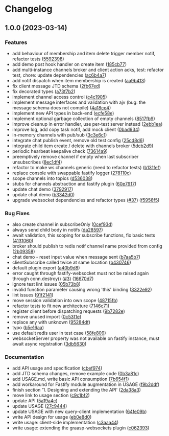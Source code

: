 # Changelog

## 1.0.0 (2023-03-14)


### Features

* add behaviour of membership and item delete trigger member notif, refactor tests ([5592398](https://github.com/graasp/graasp-plugin-websockets/commit/5592398de06a7d6cf9033fc9850c6a8adf21721f))
* add demo post hook handler on create item ([185cb77](https://github.com/graasp/graasp-plugin-websockets/commit/185cb77c6eee1d1d80a5728f55db71821e3a1495))
* add multi-instance channels broker and client action acks, test: refactor test, chore: update dependencies ([ac6b4a7](https://github.com/graasp/graasp-plugin-websockets/commit/ac6b4a7faeddf88fc04b7d09abcf53942554aecb))
* add notif dispatch when item membership is created ([aa9b413](https://github.com/graasp/graasp-plugin-websockets/commit/aa9b413538fe9edc32ba50e8ac675c57aa806ec9))
* fix client message JTD schema ([2fb67ed](https://github.com/graasp/graasp-plugin-websockets/commit/2fb67ed79cf1fa1bf2d68e2e9399568b1f810b01))
* fix decorated types ([a73f7b2](https://github.com/graasp/graasp-plugin-websockets/commit/a73f7b289cc609943bcce21d57763db0f4d43bd0))
* implement channel access control ([c4c1905](https://github.com/graasp/graasp-plugin-websockets/commit/c4c190593e4a38903492af8a2e9816c3f83dc3d3))
* implement message interfaces and validation with ajv (bug: the message schema does not compile) ([4a18ce4](https://github.com/graasp/graasp-plugin-websockets/commit/4a18ce44feac7817abae0c2127c56d4551a29b02))
* implement new API types in back-end ([ecfe58e](https://github.com/graasp/graasp-plugin-websockets/commit/ecfe58ea0a04e83137a51bdbfd6112a8ad7f9128))
* implement optional garbage collection of empty channels ([8517fb9](https://github.com/graasp/graasp-plugin-websockets/commit/8517fb963ae5167a878c861be9a5b8f7d5df0d12))
* improve cleanup in error handler, use per-test server instead ([2ebb1ea](https://github.com/graasp/graasp-plugin-websockets/commit/2ebb1ea31fb2a988102bc01624883171229c947e))
* improve log, add copy task notif, add mock client ([0bad934](https://github.com/graasp/graasp-plugin-websockets/commit/0bad934580cbc6fb3f1f467a91aa1b13d99e5346))
* in-memory channels with pub/sub ([3c3e6c1](https://github.com/graasp/graasp-plugin-websockets/commit/3c3e6c11ae5caa5d6f5bcded99b772162fec45ab))
* integrate chat publish event, remove old test config ([25cd8d6](https://github.com/graasp/graasp-plugin-websockets/commit/25cd8d6d792ec0c124acee8d795e8669dd181d76))
* integrate child item create / delete with channels broker ([5dcb2d9](https://github.com/graasp/graasp-plugin-websockets/commit/5dcb2d9fb1f84936b2abf7b7cbbb6d0801df8ab0))
* periodic hearbeat keepalive check ([73614a9](https://github.com/graasp/graasp-plugin-websockets/commit/73614a9d65c27255a1f4cf650e57e017ce7107d7))
* preemptively remove channel if empty when last subscriber unsubscribes ([8ec1df4](https://github.com/graasp/graasp-plugin-websockets/commit/8ec1df436d8201fd9747a8f22daf1825a00fc2da))
* refactor to make ws channels generic (need to refactor tests) ([b131fef](https://github.com/graasp/graasp-plugin-websockets/commit/b131fef03c8627aa4417e0c8f02d47d9a25e6983))
* replace console with swappable fastify logger ([278110c](https://github.com/graasp/graasp-plugin-websockets/commit/278110ca2893224379fdc57d858ea3ba2d7589ed))
* scope channels into topics ([d536038](https://github.com/graasp/graasp-plugin-websockets/commit/d536038ef2d46c667fbf64c6d20cff859b544373))
* stubs for channels abstraction and fastify plugin ([60e7917](https://github.com/graasp/graasp-plugin-websockets/commit/60e7917af88e63cc29215ea27050430bb8b3c94b))
* update chat demo ([3792917](https://github.com/graasp/graasp-plugin-websockets/commit/3792917625213bf2712073b077a060cfe676ceda))
* update chat demo ([b3342d0](https://github.com/graasp/graasp-plugin-websockets/commit/b3342d06f050de88e405bb5839e35606afcefcec))
* upgrade websocket dependencies and refactor types ([#37](https://github.com/graasp/graasp-plugin-websockets/issues/37)) ([f5956f5](https://github.com/graasp/graasp-plugin-websockets/commit/f5956f5cce56fc26413439512781a7c43642471d))


### Bug Fixes

* also create channel in subscribeOnly ([0cef93d](https://github.com/graasp/graasp-plugin-websockets/commit/0cef93d20d1a088d872bac5357049c96d7cff239))
* always send child body in notifs ([da28597](https://github.com/graasp/graasp-plugin-websockets/commit/da28597bd77d780f896b592e5021fce47d4fcfeb))
* await validation, this scoping for subscribe functions, fix basic tests ([4131060](https://github.com/graasp/graasp-plugin-websockets/commit/4131060282666df2a1543e26655a8b4c99881faa))
* broker should publish to redis notif channel name provided from config ([2b09358](https://github.com/graasp/graasp-plugin-websockets/commit/2b09358734ff6f7d47223751c3665e94af3202b8))
* chat demo - reset input value when message sent ([b7aa5b7](https://github.com/graasp/graasp-plugin-websockets/commit/b7aa5b7b81bb81a7847ccf26e58c2e90e3754719))
* clientSubscribe called twice at same location ([b430746](https://github.com/graasp/graasp-plugin-websockets/commit/b43074638843cfec614fc6a23e751c9298f5d864))
* default plugin export ([a40b9d8](https://github.com/graasp/graasp-plugin-websockets/commit/a40b9d880ae6e25c026a47423d0fb6bcd4f23b37))
* error caught through fastify-websocket must not be raised again through conn.destroy() ([#3](https://github.com/graasp/graasp-plugin-websockets/issues/3)) ([16670d7](https://github.com/graasp/graasp-plugin-websockets/commit/16670d7339a19ec407367955a6c668548b950344))
* ignore test lint issues ([05b73b8](https://github.com/graasp/graasp-plugin-websockets/commit/05b73b8debc68a0fa49e2ce3b3e3fde1b48832db))
* invalid function parameter causing wrong 'this' binding ([3322e92](https://github.com/graasp/graasp-plugin-websockets/commit/3322e9247397f4ca0673428fda10c37f48e47dd9))
* lint issues ([91f2141](https://github.com/graasp/graasp-plugin-websockets/commit/91f2141ade85edef4a8ca65ddfa79f19f178e4b4))
* move session validation into own scope ([48715fb](https://github.com/graasp/graasp-plugin-websockets/commit/48715fba87d0d6ecc13210b4d5eb679de6ca5757))
* refactor tests to fit new architecture ([7146c71](https://github.com/graasp/graasp-plugin-websockets/commit/7146c71decb97c4a3fefd0fbdf3ad0f5a8ab1d4b))
* register client before dispatching requests ([9b7282e](https://github.com/graasp/graasp-plugin-websockets/commit/9b7282e920817086a6066e8a5da1947a1df38cca))
* remove unused import ([0c53f1e](https://github.com/graasp/graasp-plugin-websockets/commit/0c53f1e9e5cab9ea72f10607f0d24bbcd129c2fb))
* replace any with unknown ([95284df](https://github.com/graasp/graasp-plugin-websockets/commit/95284df066213208c4dc67848b71aa0402dca3c7))
* typo ([b5e16aa](https://github.com/graasp/graasp-plugin-websockets/commit/b5e16aa0f3c8cd98b0f0d39e125223778cc52f69))
* use default redis user in test case ([58fe809](https://github.com/graasp/graasp-plugin-websockets/commit/58fe80931f878bd10586e9bb1a452695ef541634))
* websocketServer property was not available on fastify instance, must await async registration ([3db5630](https://github.com/graasp/graasp-plugin-websockets/commit/3db5630469478012e594350a3e7f0aff41387261))


### Documentation

* add API usage and specification ([cbef974](https://github.com/graasp/graasp-plugin-websockets/commit/cbef9745df5a4b0975d23175093f494f404cebee))
* add JTD schema changes, remove example code ([0b3a81c](https://github.com/graasp/graasp-plugin-websockets/commit/0b3a81c7d4d8088de334a47fdcc80c09cb1abb2d))
* add USAGE.md, write basic API consumption ([7b654f1](https://github.com/graasp/graasp-plugin-websockets/commit/7b654f13310b5ac6a70e43f955ec2a75fb7ba0d1))
* add workaround for Fastify module augmentation in USAGE ([f9b2ddf](https://github.com/graasp/graasp-plugin-websockets/commit/f9b2ddf4952cd2fcee158740d4708b8dbb3e7dd4))
* finish section '1. Designing and extending the API' ([2da38a3](https://github.com/graasp/graasp-plugin-websockets/commit/2da38a36604c67eecff6a0f507389444a25a4dcc))
* move link to usage section ([c9c1bf2](https://github.com/graasp/graasp-plugin-websockets/commit/c9c1bf2c58939602a75348257c16b30c91a14aa0))
* update API ([5a19a4c](https://github.com/graasp/graasp-plugin-websockets/commit/5a19a4c878ed96dc36b5e202b1d497820c824826))
* update USAGE ([27c9444](https://github.com/graasp/graasp-plugin-websockets/commit/27c9444f527ad6cad655ecfc184c3368d872bd04))
* update USAGE with new query-client implementation ([64fe09b](https://github.com/graasp/graasp-plugin-websockets/commit/64fe09b0529249282e476e03eaeedd0b5586e5f7))
* write API design for usage ([eb0e8d0](https://github.com/graasp/graasp-plugin-websockets/commit/eb0e8d03dd8d8bc2882c819d8d51349fd7ab9847))
* write usage: client-side implementation ([c3aaa44](https://github.com/graasp/graasp-plugin-websockets/commit/c3aaa447ae53588a9446ee5648cf240ed3b97dc6))
* write usage: extending the graasp-websockets plugin ([c062393](https://github.com/graasp/graasp-plugin-websockets/commit/c062393312f3d74a66749dccccaa36b3de08f55e))

